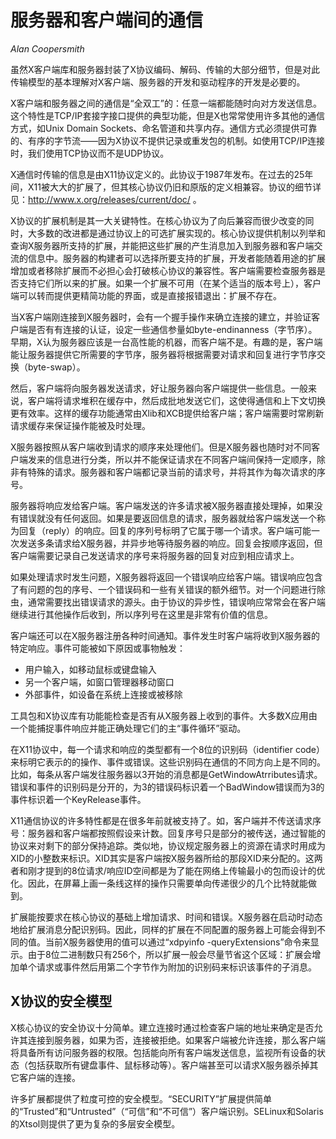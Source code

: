 服务器和客户端间的通信
======================

*Alan Coopersmith*

虽然X客户端库和服务器封装了X协议编码、解码、传输的大部分细节，但是对此传输模型的基本理解对X客户端、服务器的开发和驱动程序的开发是必要的。

X客户端和服务器之间的通信是“全双工”的：任意一端都能随时向对方发送信息。这个特性是TCP/IP套接字接口提供的典型功能，但是X也常常使用许多其他的通信方式，如Unix Domain Sockets、命名管道和共享内存。通信方式必须提供可靠的、有序的字节流——因为X协议不提供记录或重发包的机制。如使用TCP/IP连接时，我们使用TCP协议而不是UDP协议。

X通信时传输的信息是由X11协议定义的。此协议于1987年发布。在过去的25年间，X11被大大的扩展了，但其核心协议仍旧和原版的定义相兼容。协议的细节详见：http://www.x.org/releases/current/doc/ 。

X协议的扩展机制是其一大关键特性。在核心协议为了向后兼容而很少改变的同时，大多数的改进都是通过协议上的可选扩展实现的。核心协议提供机制以列举和查询X服务器所支持的扩展，并能把这些扩展的产生消息加入到服务器和客户端交流的信息中。服务器的构建者可以选择所要支持的扩展，开发者能随着用途的扩展增加或者移除扩展而不必担心会打破核心协议的兼容性。客户端需要检查服务器是否支持它们所以来的扩展。如果一个扩展不可用（在某个适当的版本号上），客户端可以转而提供更精简功能的界面，或是直接报错退出：扩展不存在。

当X客户端刚连接到X服务器时，会有一个握手操作来确立连接的建立，并验证客户端是否有有连接的认证，设定一些通信参量如byte-endinanness（字节序）。早期，X认为服务器应该是一台高性能的机器，而客户端不是。有趣的是，客户端能让服务器提供它所需要的字节序，服务器将根据需要对请求和回复进行字节序交换（byte-swap）。

然后，客户端将向服务器发送请求，好让服务器向客户端提供一些信息。一般来说，客户端将请求堆积在缓存中，然后成批地发送它们，这使得通信和上下文切换更有效率。这样的缓存功能通常由Xlib和XCB提供给客户端；客户端需要时常刷新请求缓存来保证操作能被及时处理。

X服务器按照从客户端收到请求的顺序来处理他们。但是X服务器也随时对不同客户端发来的信息进行分类，所以并不能保证请求在不同客户端间保持一定顺序，除非有特殊的请求。服务器和客户端都记录当前的请求号，并将其作为每次请求的序号。

服务器将响应发给客户端。客户端发送的许多请求被X服务器直接处理掉，如果没有错误就没有任何返回。如果是要返回信息的请求，服务器就给客户端发送一个称为回复（reply）的响应。回复的序列号标明了它属于哪一个请求。客户端可能一次发送多条请求给X服务器，并异步地等待服务器的响应。回复会按顺序返回，但客户端需要记录自己发送请求的序号来将服务器的回复对应到相应请求上。

如果处理请求时发生问题，X服务器将返回一个错误响应给客户端。错误响应包含了有问题的包的序号、一个错误码和一些有关错误的额外细节。对一个问题进行除虫，通常需要找出错误请求的源头。由于协议的异步性，错误响应常常会在客户端继续进行其他操作后收到，所以序列号在这里是非常有价值的信息。

客户端还可以在X服务器注册各种时间通知。事件发生时客户端将收到X服务器的特定响应。事件可能被如下原因或事物触发：

* 用户输入，如移动鼠标或键盘输入
* 另一个客户端，如窗口管理器移动窗口
* 外部事件，如设备在系统上连接或被移除

工具包和X协议库有功能能检查是否有从X服务器上收到的事件。大多数X应用由一个能捕捉事件响应并能正确处理它们的主“事件循环”驱动。

在X11协议中，每一个请求和响应的类型都有一个8位的识别码（identifier code）来标明它表示的的操作、事件或错误。这些识别码在通信的不同方向上是不同的。比如，每条从客户端发往服务器以3开始的消息都是GetWindowAtrributes请求。错误和事件的识别码是分开的，为3的错误码标识着一个BadWindow错误而为3的事件标识着一个KeyRelease事件。

X11通信协议的许多特性都是在很多年前就被支持了。如，客户端并不传送请求序号：服务器和客户端都按照假设来计数。回复序号只是部分的被传送，通过智能的协议来对剩下的部分保持追踪。类似地，协议规定服务器上的资源在请求时用成为XID的小整数来标识。XID其实是客户端按X服务器所给的那段XID来分配的。这两者和刚才提到的8位请求/响应ID空间都是为了能在网络上传输最小的包而设计的优化。因此，在屏幕上画一条线这样的操作只需要单向传递很少的几个比特就能做到。

扩展能按要求在核心协议的基础上增加请求、时间和错误。X服务器在启动时动态地给扩展消息分配识别码。因此，同样的扩展在不同配置的服务器上可能会得到不同的值。当前X服务器使用的值可以通过“xdpyinfo -queryExtensions”命令来显示。由于8位二进制数只有256个，所以扩展一般会尽量节省这个区域：扩展会增加单个请求或事件然后用第二个字节作为附加的识别码来标识该事件的子消息。

X协议的安全模型
---------------

X核心协议的安全协议十分简单。建立连接时通过检查客户端的地址来确定是否允许其连接到服务器，如果为否，连接被拒绝。如果客户端被允许连接，那么客户端将具备所有访问服务器的权限。包括能向所有客户端发送信息，监视所有设备的状态（包括获取所有键盘事件、鼠标移动等）。客户端甚至可以请求X服务器杀掉其它客户端的连接。

许多扩展都提供了粒度可控的安全模型。“SECURITY”扩展提供简单的“Trusted”和“Untrusted”（“可信”和“不可信”）客户端识别。SELinux和Solaris的Xtsol则提供了更为复杂的多层安全模型。
